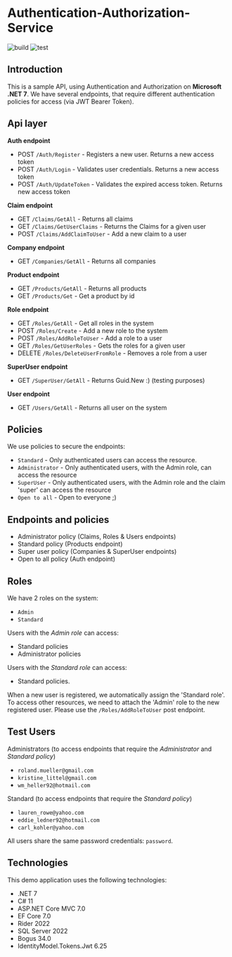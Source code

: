 # Authentication-Authorization-Service

![build](https://github.com/santos-an/Authentication-Authorization-Service/actions/workflows/build.yml/badge.svg)
![test](https://github.com/santos-an/Authentication-Authorization-Service/actions/workflows/test.yml/badge.svg)

## Introduction
This is a sample API, using Authentication and Authorization on **Microsoft .NET 7**. 
We have several endpoints, that require different authentication policies for access (via JWT Bearer Token). 

## Api layer

**Auth endpoint**

- POST `/Auth/Register` - Registers a new user. Returns a new access token
- POST `/Auth/Login` - Validates user credentials. Returns a new access token
- POST `/Auth/UpdateToken` - Validates the expired access token. Returns new access token 

**Claim endpoint**

- GET `/Claims/GetAll` - Returns all claims
- GET `/Claims/GetUserClaims` - Returns the Claims for a given user
- POST `/Claims/AddClaimToUser` - Add a new claim to a user

**Company endpoint**

- GET `/Companies/GetAll` - Returns all companies

**Product endpoint**
 
- GET `/Products/GetAll` - Returns all products
- GET `/Products/Get` - Get a product by id

**Role endpoint**

- GET `/Roles/GetAll` - Get all roles in the system
- POST `/Roles/Create` - Add a new role to the system
- POST `/Roles/AddRoleToUser` - Add a role to a user
- GET `/Roles/GetUserRoles` - Gets the roles for a given user
- DELETE `/Roles/DeleteUserFromRole` - Removes a role from a user

**SuperUser endpoint**
 
- GET `/SuperUser/GetAll` - Returns Guid.New :) (testing purposes) 

**User endpoint**

- GET `/Users/GetAll` - Returns all user on the system

## Policies
We use policies to secure the endpoints:
- `Standard` - Only authenticated users can access the resource.
- `Administrator` - Only authenticated users, with the Admin role, can access the resource 
- `SuperUser` - Only authenticated users, with the Admin role and the claim 'super' can access the resource
- `Open to all` - Open to everyone ;)

## Endpoints and policies
- Administrator policy (Claims, Roles & Users endpoints)
- Standard policy (Products endpoint)
- Super user policy (Companies & SuperUser endpoints)
- Open to all policy (Auth endpoint)

## Roles
We have 2 roles on the system:
- `Admin`
- `Standard`

Users with the *Admin role* can access:
- Standard policies
- Administrator policies

Users with the *Standard role* can access:
- Standard policies. 

When a new user is registered, we automatically assign the 'Standard role'.
To access other resources, we need to attach the 'Admin' role to the new registered user. Please use the `/Roles/AddRoleToUser` post endpoint. 

## Test Users
Administrators (to access endpoints that require the *Administrator* and *Standard policy*)
- `roland.mueller@gmail.com`
- `kristine_littel@gmail.com`
- `wm_heller92@hotmail.com`

Standard (to access endpoints that require the *Standard policy*)
- `lauren_rowe@yahoo.com`
- `eddie_ledner92@hotmail.com`
- `carl_kohler@yahoo.com`

All users share the same password credentials: `password`.

## Technologies
This demo application uses the following technologies:
 - .NET 7
 - C# 11
 - ASP.NET Core MVC 7.0
 - EF Core 7.0
 - Rider 2022
 - SQL Server 2022
 - Bogus 34.0
 - IdentityModel.Tokens.Jwt 6.25
